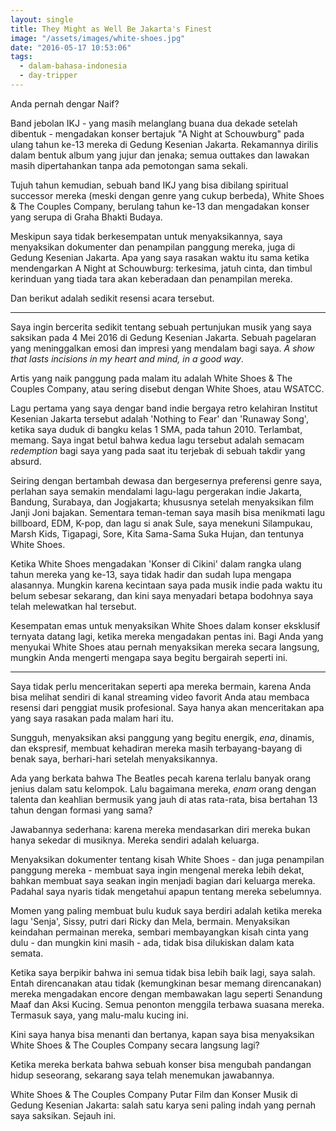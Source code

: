 ```yaml
---
layout: single
title: They Might as Well Be Jakarta's Finest
image: "/assets/images/white-shoes.jpg"
date: "2016-05-17 10:53:06"
tags:
  - dalam-bahasa-indonesia
  - day-tripper
---
```


Anda pernah dengar Naif?

Band jebolan IKJ - yang masih melanglang buana dua dekade setelah dibentuk - mengadakan konser bertajuk "A Night at Schouwburg" pada ulang tahun ke-13 mereka di Gedung Kesenian Jakarta. Rekamannya dirilis dalam bentuk album yang jujur dan jenaka; semua outtakes dan lawakan masih dipertahankan tanpa ada pemotongan sama sekali.

Tujuh tahun kemudian, sebuah band IKJ yang bisa dibilang spiritual successor mereka (meski dengan genre yang cukup berbeda), White Shoes & The Couples Company, berulang tahun ke-13 dan mengadakan konser yang serupa di Graha Bhakti Budaya.

Meskipun saya tidak berkesempatan untuk menyaksikannya, saya menyaksikan dokumenter dan penampilan panggung mereka, juga di Gedung Kesenian Jakarta. Apa yang saya rasakan waktu itu sama ketika mendengarkan A Night at Schouwburg: terkesima, jatuh cinta, dan timbul kerinduan yang tiada tara akan keberadaan dan penampilan mereka.

Dan berikut adalah sedikit resensi acara tersebut.

---

Saya ingin bercerita sedikit tentang sebuah pertunjukan musik yang saya saksikan pada 4 Mei 2016 di Gedung Kesenian Jakarta. Sebuah pagelaran yang meninggalkan emosi dan impresi yang mendalam bagi saya. _A show that lasts incisions in my heart and mind, in a good way_.

Artis yang naik panggung pada malam itu adalah White Shoes & The Couples Company, atau sering disebut dengan White Shoes, atau WSATCC.

Lagu pertama yang saya dengar band indie bergaya retro kelahiran Institut Kesenian Jakarta tersebut adalah 'Nothing to Fear' dan 'Runaway Song', ketika saya duduk di bangku kelas 1 SMA, pada tahun 2010. Terlambat, memang. Saya ingat betul bahwa kedua lagu tersebut adalah semacam _redemption_ bagi saya yang pada saat itu terjebak di sebuah takdir yang absurd.

Seiring dengan bertambah dewasa dan bergesernya preferensi genre saya, perlahan saya semakin mendalami lagu-lagu pergerakan indie Jakarta, Bandung, Surabaya, dan Jogjakarta; khususnya setelah menyaksikan film Janji Joni bajakan. Sementara teman-teman saya masih bisa menikmati lagu billboard, EDM, K-pop, dan lagu si anak Sule, saya menekuni Silampukau, Marsh Kids, Tigapagi, Sore, Kita Sama-Sama Suka Hujan, dan tentunya White Shoes.

Ketika White Shoes mengadakan 'Konser di Cikini' dalam rangka ulang tahun mereka yang ke-13, saya tidak hadir dan sudah lupa mengapa alasannya. Mungkin karena kecintaan saya pada musik indie pada waktu itu belum sebesar sekarang, dan kini saya menyadari betapa bodohnya saya telah melewatkan hal tersebut.

Kesempatan emas untuk menyaksikan White Shoes dalam konser eksklusif ternyata datang lagi, ketika mereka mengadakan pentas ini. Bagi Anda yang menyukai White Shoes atau pernah menyaksikan mereka secara langsung, mungkin Anda mengerti mengapa saya begitu bergairah seperti ini.

---

Saya tidak perlu menceritakan seperti apa mereka bermain, karena Anda bisa melihat sendiri di kanal streaming video favorit Anda atau membaca resensi dari penggiat musik profesional. Saya hanya akan menceritakan apa yang saya rasakan pada malam hari itu.

Sungguh, menyaksikan aksi panggung yang begitu energik, _ena_, dinamis, dan ekspresif, membuat kehadiran mereka masih terbayang-bayang di benak saya, berhari-hari setelah menyaksikannya.

Ada yang berkata bahwa The Beatles pecah karena terlalu banyak orang jenius dalam satu kelompok. Lalu bagaimana mereka, _enam_ orang dengan talenta dan keahlian bermusik yang jauh di atas rata-rata, bisa bertahan 13 tahun dengan formasi yang sama?

Jawabannya sederhana: karena mereka mendasarkan diri mereka bukan hanya sekedar di musiknya. Mereka sendiri adalah keluarga.

Menyaksikan dokumenter tentang kisah White Shoes - dan juga penampilan panggung mereka - membuat saya ingin mengenal mereka lebih dekat, bahkan membuat saya seakan ingin menjadi bagian dari keluarga mereka. Padahal saya nyaris tidak mengetahui apapun tentang mereka sebelumnya.

Momen yang paling membuat bulu kuduk saya berdiri adalah ketika mereka lagu 'Senja', Sissy, putri dari Ricky dan Mela, bermain. Menyaksikan keindahan permainan mereka, sembari membayangkan kisah cinta yang dulu - dan mungkin kini masih - ada, tidak bisa dilukiskan dalam kata semata.

Ketika saya berpikir bahwa ini semua tidak bisa lebih baik lagi, saya salah. Entah direncanakan atau tidak (kemungkinan besar memang direncanakan) mereka mengadakan encore dengan membawakan lagu seperti Senandung Maaf dan Aksi Kucing. Semua penonton menggila terbawa suasana mereka. Termasuk saya, yang malu-malu kucing ini.

Kini saya hanya bisa menanti dan bertanya, kapan saya bisa menyaksikan White Shoes & The Couples Company secara langsung lagi?

Ketika mereka berkata bahwa sebuah konser bisa mengubah pandangan hidup seseorang, sekarang saya telah menemukan jawabannya.

White Shoes & The Couples Company Putar Film dan Konser Musik di Gedung Kesenian Jakarta: salah satu karya seni paling indah yang pernah saya saksikan. Sejauh ini.
